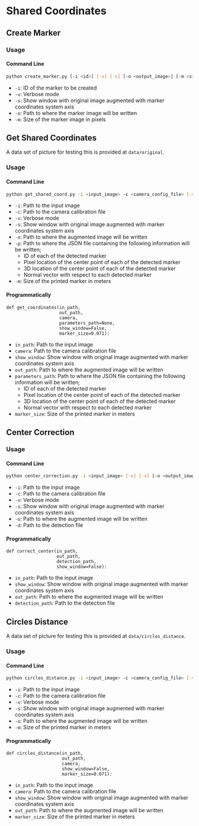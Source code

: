 # Shared Coordinates

## Create Marker

### Usage

#### Command Line

```bash
python create_marker.py [-i <id>] [-v] [-s] [-o <output_image>] [-m <size-in-pixels>]

```

* ```-i```: ID of the marker to be created
* ```-v```: Verbose mode
* ```-s```: Show window with original image augmented with marker coordinates
  system axis
* ```-o```: Path to where the marker image will be written
* ```-m```: Size of the marker image in pixels

## Get Shared Coordinates

A data set of picture for testing this is provided at `data/original`.

### Usage

#### Command Line

```bash
python get_shared_coord.py -i <input_image> -c <camera_config_file> [-v] [-s] [-o <output_image>] [-p <params_file>] [-m <size-in-meters>]

```

* ```-i```: Path to the input image
* ```-c```: Path to the camera calibration file
* ```-v```: Verbose mode
* ```-s```: Show window with original image augmented with marker coordinates
  system axis
* ```-o```: Path to where the augmented image will be written
* ```-p```: Path to where the JSON file containing the following information
  will be written;
  * ID of each of the detected marker
  * Pixel location of the center point of each of the detected marker
  * 3D location of the center point of each of the detected marker
  * Normal vector with respect to each detected marker
* ```-m```: Size of the printed marker in meters

#### Programmatically

```
def get_coordinates(in_path,
                    out_path,
                    camera,
                    parameters_path=None,
                    show_window=False,
                    marker_size=0.071):
```

* ```in_path```: Path to the input image
* ```camera```: Path to the camera calibration file
* ```show_window```: Show window with original image augmented with marker
  coordinates system axis
* ```out_path```: Path to where the augmented image will be written
* ```parameters_path```: Path to where the JSON file containing the following
  information will be written;
  * ID of each of the detected marker
  * Pixel location of the center point of each of the detected marker
  * 3D location of the center point of each of the detected marker
  * Normal vector with respect to each detected marker
* ```marker_size```: Size of the printed marker in meters

## Center Correction

### Usage

#### Command Line

```bash
python center_correction.py -i <input_image> [-v] [-s] [-o <output_image>] [-d <detection_file>]

```

* ```-i```: Path to the input image
* ```-c```: Path to the camera calibration file
* ```-v```: Verbose mode
* ```-s```: Show window with original image augmented with marker coordinates
  system axis
* ```-o```: Path to where the augmented image will be written
* ```-d```: Path to the detection file

#### Programmatically

```
def correct_center(in_path,
                   out_path,
                   detection_path,
                   show_window=False):
```

* ```in_path```: Path to the input image
* ```show_window```: Show window with original image augmented with marker
  coordinates system axis
* ```out_path```: Path to where the augmented image will be written
* ```detection_path```: Path to the detection file

## Circles Distance

A data set of picture for testing this is provided at `data/circles_distance`.

### Usage

#### Command Line

```bash
python circles_distance.py -i <input_image> -c <camera_config_file> [-v] [-s] [-o <output_image>] [-m <size-in-meters>]

```

* ```-i```: Path to the input image
* ```-c```: Path to the camera calibration file
* ```-v```: Verbose mode
* ```-s```: Show window with original image augmented with marker coordinates
  system axis
* ```-o```: Path to where the augmented image will be written
* ```-m```: Size of the printed marker in meters

#### Programmatically

```
def circles_distance(in_path,
                     out_path,
                     camera,
                     show_window=False,
                     marker_size=0.071):
```

* ```in_path```: Path to the input image
* ```camera```: Path to the camera calibration file
* ```show_window```: Show window with original image augmented with marker
  coordinates system axis
* ```out_path```: Path to where the augmented image will be written
* ```marker_size```: Size of the printed marker in meters
